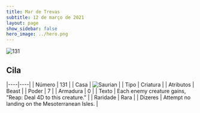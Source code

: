 ```yaml
---
title: Mar de Trevas
subtitle: 12 de março de 2021
layout: page
show_sidebar: false
hero_image: ../hero.png
---
```


![131](https://cdn.keyforgegame.com/media/card_front/pt/496_131_VHG8J2GPHF29_pt.png)

## Cila

|----|----|
| Número | 131 |
| Casa | ![Saurian](https://archonarcana.com/images/thumb/9/9e/Saurian_P.png/22px-Saurian_P.png "Sauro") |
| Tipo | Criatura |
| Atributos | Beast |
| Poder | 7 |
| Armadura | 0 |
| Texto | Each enemy creature gains, "Reap: Deal 4D to this creature." |
| Raridade | Rara |
| Dizeres | Attempt no landing on the Mesoterranean Isles. |
